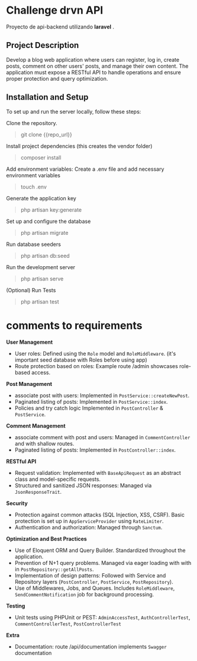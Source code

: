# Challenge drvn API

Proyecto de api-backend utilizando **laravel** .

## Project Description

Develop a blog web application where users can register, log in, create posts, comment on other users' posts,
and manage their own content. The application must expose a RESTful API to handle operations and ensure
proper protection and query optimization.

## Installation and Setup

To set up and run the server locally, follow these steps:

Clone the repository.

> git clone {{repo_url}}

Install project dependencies (this creates the vendor folder)

> composer install

Add environment variables: Create a .env file and add necessary environment variables

> touch .env

Generate the application key

> php artisan key:generate

Set up and configure the database

> php artisan migrate

Run database seeders

> php artisan db:seed

Run the development server

> php artisan serve

(Optional) Run Tests

> php artisan test

# comments to requirements

**User Management**

-   User roles: Defined using the `Role` model and `RoleMiddleware`. (it's important seed database with Roles before using app)
-   Route protection based on roles: Example route /admin showcases role-based access.

**Post Management**

-   associate post with users: Implemented in `PostService::createNewPost`.
-   Paginated listing of posts: Implemented in `PostService::index`.
-   Policies and try catch logic Implemented in  `PostController` & `PostService`.

**Comment Management**

-   associate comment with post and users: Managed in `CommentController` and with shallow routes.
-   Paginated listing of posts: Implemented in `PostController::index`.

**RESTful API**

-   Request validation: Implemented with `BaseApiRequest` as an abstract class and model-specific requests.
-   Structured and sanitized JSON responses: Managed via `JsonResponseTrait`.

**Security**

-   Protection against common attacks (SQL Injection, XSS, CSRF). Basic protection is set up in `AppServiceProvider` using `RateLimiter`.
-   Authentication and authorization: Managed through `Sanctum`.

**Optimization and Best Practices**

-   Use of Eloquent ORM and Query Builder. Standardized throughout the application.
-   Prevention of N+1 query problems. Managed via eager loading with with in `PostRepository::getAllPosts`.
-   Implementation of design patterns: Followed with Service and Repository layers (`PostController`, `PostService`, `PostRepository`).
-   Use of Middlewares, Jobs, and Queues. Includes `RoleMiddleware`, `SendCommentNotification` job for background processing.

**Testing**

-   Unit tests using PHPUnit or PEST: `AdminAccessTest`, `AuthControllerTest`, `CommentControllerTest`, `PostControllerTest`

**Extra**

-   Documentation: route /api/documentation implements `Swagger` documentation
